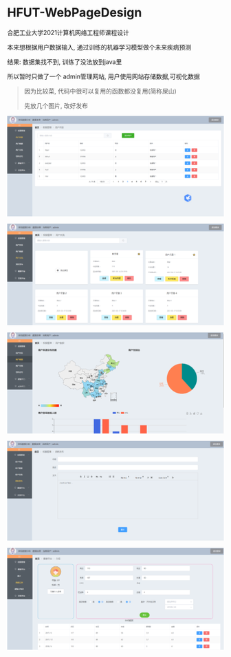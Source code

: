 # HFUT-WebPageDesign
合肥工业大学2021计算机网络工程师课程设计

本来想根据用户数据输入, 通过训练的机器学习模型做个未来疾病预测

结果: 数据集找不到, 训练了没法放到java里

所以暂时只做了一个 admin管理网站, 用户使用网站存储数据,可视化数据

>因为比较菜, 代码中很可以复用的函数都没复用(简称屎山)
>
>先放几个图片, 改好发布



![adminuser](pic\adminuser.png)

![adminseearticle](https://github.com/Laniakea77/HFUT-WebPageDesign/blob/main/pic/adminseearticle.png)

![viewusrdata](pic\viewusrdata.png)

![editarticle](pic\editarticle.png)

![userown](pic\userown.png)

